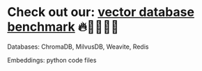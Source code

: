 # Check out our: [vector database benchmark](README.pdf) 🔥💾👨🏻‍🔬

Databases: ChromaDB, MilvusDB, Weavite, Redis

Embeddings: python code files
